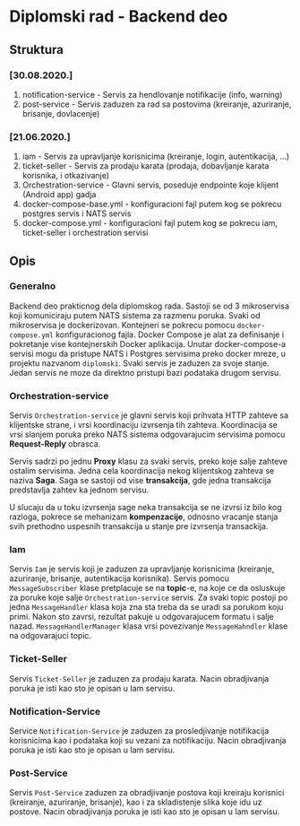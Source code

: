 # Diplomski rad - Backend deo

## Struktura
### [30.08.2020.]
1. notification-service - Servis za hendlovanje notifikacije (info, warning)
2. post-service - Servis zaduzen za rad sa postovima (kreiranje, azuriranje, brisanje, dovlacenje)


### [21.06.2020.]
1. iam - Servis za upravljanje korisnicima (kreiranje, login, autentikacija, ...)
2. ticket-seller - Servis za prodaju karata (prodaja, dobavljanje karata korisnika, i otkazivanje)
3. Orchestration-service - Glavni servis, poseduje endpointe koje klijent (Android app) gadja
4. docker-compose-base.yml - konfiguracioni fajl putem kog se pokrecu postgres servis i NATS servis
5. docker-compose.yml - konfiguracioni fajl putem kog se pokrecu iam, ticket-seller i orchestration servisi
 

## Opis
### Generalno
Backend deo prakticnog dela diplomskog rada. Sastoji se od 3 mikroservisa koji komuniciraju putem NATS sistema za razmenu poruka. Svaki od mikroservisa je dockerizovan. Kontejneri se pokrecu pomocu `docker-compose.yml` konfiguracionog fajla.
Docker Compose je alat za definisanje i pokretanje vise kontejnerskih Docker aplikacija. Unutar docker-compose-a servisi mogu da pristupe NATS i Postgres servisima preko docker mreze, u projektu nazvanom `diplomski`. Svaki servis je zaduzen za svoje stanje. Jedan servis ne moze da direktno pristupi bazi podataka drugom servisu.

### Orchestration-service
Servis `Orchestration-service` je glavni servis koji prihvata HTTP zahteve sa klijentske strane, i vrsi koordinaciju izvrsenja tih zahteva. Koordinacija se vrsi slanjem poruka preko NATS sistema odgovarajucim servisima pomocu **Request-Reply** obrasca.

Servis sadrzi po jednu **Proxy** klasu za svaki servis, preko koje salje zahteve ostalim servisima.
 Jedna cela koordinacija nekog klijentskog zahteva se naziva **Saga**. Saga se sastoji od vise **transakcija**, gde jedna transakcija predstavlja zahtev ka jednom servisu.

 U slucaju da u toku izvrsenja sage neka transakcija se ne izvrsi iz bilo kog razloga, pokrece se mehanizam **kompenzacije**, odnosno vracanje stanja svih prethodno uspesnih transakcija u stanje pre izvrsenja transackija. 

 ### Iam

 Servis `Iam` je servis koji je zaduzen za upravljanje korisnicima (kreiranje, azuriranje, brisanje, autentikacija korisnika). Servis pomocu `MessageSubscriber` klase pretplacuje se na **topic**-e, na koje ce da osluskuje za poruke koje salje  `Orchestration-service` servis. Za svaki topic postoji po jedna `MessageHandler` klasa koja zna sta treba da se uradi sa porukom koju primi. Nakon sto zavrsi, rezultat pakuje u odgovarajucem formatu i salje nazad. `MessageHandlerManager` klasa vrsi povezivanje `MessageHahndler` klase na odgovarajuci topic.

 ### Ticket-Seller
 Servis `Ticket-Seller` je zaduzen za prodaju karata. Nacin obradjivanja poruka je isti kao sto je opisan u Iam servisu.

 ### Notification-Service
 Service `Notification-Service` je zaduzen za prosledjivanje notifikacija korisnicima kao i podataka koji su vezani za notifikaciju. Nacin obradjivanja poruka je isti kao sto je opisan u Iam servisu.

 ### Post-Service 
Servis `Post-Service` zaduzen za obradjivanje postova koji kreiraju korisnici (kreiranje, azuriranje, brisanje), kao i za skladistenje slika koje idu uz postove. Nacin obradjivanja poruka je isti kao sto je opisan u Iam servisu.
